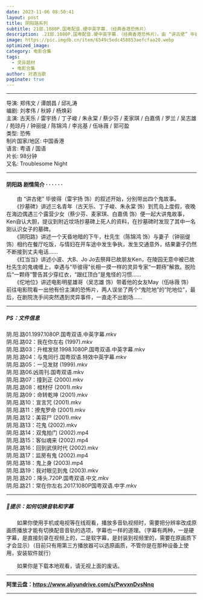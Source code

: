 ```yaml
---
date: 2023-11-06 08:50:41
layout: post
title: 阴阳路系列
subtitle: 21部.1080P.国粤配音.硬中英字幕.（经典香港恐怖片）
description: .21部.1080P.国粤配音.硬中英字幕.（经典香港恐怖片）。由 “讲古佬” 毕彼得（雷宇扬 饰）的叙述开始，分别带出四个鬼故事......
image: https://pic.imgdb.cn/item/6549c5edc458853aefcfaa20.webp
optimized_image: 
category: 电影合集
tags:
  - 灵异题材
  - 电影合集
author: 对酒当歌
paginate: true
---
```


---

导演: 郑伟文 / 谭朗昌 / 邱礼涛  
编剧: 刘孝伟 / 秋婷 / 杨焕彩  
主演: 古天乐 / 雷宇扬 / 丁子峻 / 朱永棠 / 蔡少芬 / 麦家琪 / 白嘉倩 / 罗兰 / 吴志雄 / 苑琼丹 / 钟丽缇 / 陈锦鸿 / 李兆基 / 伍咏薇 / 郭可盈  
类型: 恐怖  
制片国家/地区: 中国香港  
语言: 粤语 / 国语  
片长: 98分钟  
又名: Troublesome Night  

---

#### 阴阳路 剧情简介 · · · · · ·

　　由 “讲古佬” 毕彼得（雷宇扬 饰）的叙述开始，分别带出四个鬼故事。  
　　《抄墓碑》讲述三名青年（古天乐、丁子峻、朱永棠 饰）到荒岛上度假，夜晚在海边偶遇三个露营少女（蔡少芬、麦家琪、白嘉倩 饰）便一起大讲鬼故事，Ken自认大胆，提议到附近坟场抄墓碑上死人的资料，在抄墓碑时发现了其中一名刚认识女子的墓碑。  
　　《阴阳路》讲述一个天昏地暗的下午，杜先生（陈锦鸿 饰）与妻子（钟丽缇 饰）相约在餐厅吃饭，与情妇在开车途中发生争执，发生交通意外，结果妻子仍然不断接到丈夫电话......  
　　《红当当》讲述小波、大B、Jo Jo去祭拜已故朋友Ken，在陵园无意中被已故杜先生的鬼魂缠上，幸遇与“毕彼得”长相一摸一样的灵异专家“一颗痔”解救。脱险后“一颗痔”警告其少穿红衣，“跟红顶白”是鬼怪的习惯......  
　　《佗地位》讲述电影明星雄哥（吴志雄 饰）带着他的女友May（伍咏薇 饰）前往电影院看一出他有份主演的恐怖片，两人误坐了两个“鬼陀地”的“陀地位”，最后，在剧院洗手间突然遇到灵异事件，一直走不出剧场……  

---

##### PS：文件信息

阴.阳.路01.1997.1080P.国粤双语.中英字幕.mkv  
阴.阳.路02：我在你左右 (1997).mkv  
阴.阳.路03：升棺发财.1998.1080P.国粤双语.中英字幕.mkv  
阴.阳.路04：与鬼同行.国粤双语.特效中英字幕.mkv  
阴.阳.路05：一见发财 (1999).mkv  
阴.阳.路06.凶周刊.国粤双语.mkv  
阴.阳.路07：撞到正 (2000).mkv  
阴.阳.路08：棺材仔 (2001).mkv  
阴.阳.路09：命转乾坤 (2001).mkv  
阴.阳.路10：宣言咒 (2001).mkv  
阴.阳.路11：撩鬼罗命 (2001).mkv  
阴.阳.路12：美容尸 (2001).mkv  
阴.阳.路13：花鬼 (2002).mkv  
阴.阳.路14：双鬼拍门 (2002).mp4  
阴.阳.路15：客似魂来 (2002).mp4  
阴.阳.路16：回到武侠时代 (2002).mkv  
阴.阳.路17：监房有鬼 (2002).mp4  
阴.阳.路18：鬼上身 (2003).mp4  
阴.阳.路19：我对眼见到鬼 (2003).mkv  
阴.阳.路20：降头.720P.国粤双语.中文.mkv  
阴.阳.路21：常在你左右.2017.1080P国粤双语.中字.mkv  

---

##### 🔔提示：如何切换音轨和字幕

　　如果你使用手机或电视等在线观看，播放多音轨视频时，需要把分辨率改成原画质播放才能有切换配音音轨的选项，字幕也一样的道理。（字幕有两种，一是硬字幕，是直接刻录在视频上的，二是软字幕，是封装到视频里的，需要在原画质下才会显示）（目前只有用第三方播放器可以选原画质，不管你是在那种设备上使用，安装软件就行）

　　如果你是下载本地观看，请无视上面的废话。

---

**阿里云盘：<https://www.aliyundrive.com/s/PwvxnDvsNnq>**

---
